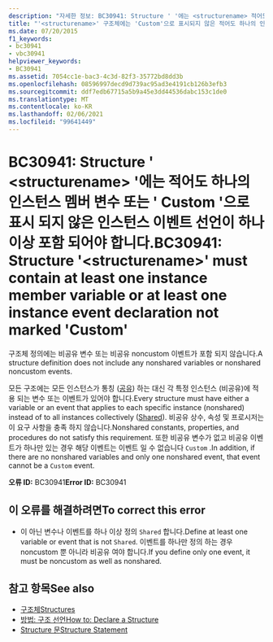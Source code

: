 ```yaml
---
description: "자세한 정보: BC30941: Structure ' '에는 <structurename> 적어도 하나의 인스턴스 멤버 변수 또는 ' Custom '으로 표시 되지 않은 인스턴스 이벤트 선언이 하나 이상 포함 되어야 합니다."
title: "'<structurename>' 구조체에는 'Custom'으로 표시되지 않은 적어도 하나의 인스턴스 멤버 변수 또는 이벤트 선언이 있어야 합니다."
ms.date: 07/20/2015
f1_keywords:
- bc30941
- vbc30941
helpviewer_keywords:
- BC30941
ms.assetid: 7054cc1e-bac3-4c3d-82f3-35772bd8dd3b
ms.openlocfilehash: 08596997decd9d739ac95ad3e4191cb126b3efb3
ms.sourcegitcommit: ddf7edb67715a5b9a45e3dd44536dabc153c1de0
ms.translationtype: MT
ms.contentlocale: ko-KR
ms.lasthandoff: 02/06/2021
ms.locfileid: "99641449"
---
```

# <a name="bc30941-structure-structurename-must-contain-at-least-one-instance-member-variable-or-at-least-one-instance-event-declaration-not-marked-custom"></a><span data-ttu-id="9663b-103">BC30941: Structure ' \<structurename> '에는 적어도 하나의 인스턴스 멤버 변수 또는 ' Custom '으로 표시 되지 않은 인스턴스 이벤트 선언이 하나 이상 포함 되어야 합니다.</span><span class="sxs-lookup"><span data-stu-id="9663b-103">BC30941: Structure '\<structurename>' must contain at least one instance member variable or at least one instance event declaration not marked 'Custom'</span></span>

<span data-ttu-id="9663b-104">구조체 정의에는 비공유 변수 또는 비공유 noncustom 이벤트가 포함 되지 않습니다.</span><span class="sxs-lookup"><span data-stu-id="9663b-104">A structure definition does not include any nonshared variables or nonshared noncustom events.</span></span>

 <span data-ttu-id="9663b-105">모든 구조에는 모든 인스턴스가 통칭 ([공유](../modifiers/shared.md)) 하는 대신 각 특정 인스턴스 (비공유)에 적용 되는 변수 또는 이벤트가 있어야 합니다.</span><span class="sxs-lookup"><span data-stu-id="9663b-105">Every structure must have either a variable or an event that applies to each specific instance (nonshared) instead of to all instances collectively ([Shared](../modifiers/shared.md)).</span></span> <span data-ttu-id="9663b-106">비공유 상수, 속성 및 프로시저는이 요구 사항을 충족 하지 않습니다.</span><span class="sxs-lookup"><span data-stu-id="9663b-106">Nonshared constants, properties, and procedures do not satisfy this requirement.</span></span> <span data-ttu-id="9663b-107">또한 비공유 변수가 없고 비공유 이벤트가 하나만 있는 경우 해당 이벤트는 이벤트 일 수 없습니다 `Custom` .</span><span class="sxs-lookup"><span data-stu-id="9663b-107">In addition, if there are no nonshared variables and only one nonshared event, that event cannot be a `Custom` event.</span></span>

 <span data-ttu-id="9663b-108">**오류 ID:** BC30941</span><span class="sxs-lookup"><span data-stu-id="9663b-108">**Error ID:** BC30941</span></span>

## <a name="to-correct-this-error"></a><span data-ttu-id="9663b-109">이 오류를 해결하려면</span><span class="sxs-lookup"><span data-stu-id="9663b-109">To correct this error</span></span>

- <span data-ttu-id="9663b-110">이 아닌 변수나 이벤트를 하나 이상 정의 `Shared` 합니다.</span><span class="sxs-lookup"><span data-stu-id="9663b-110">Define at least one variable or event that is not `Shared`.</span></span> <span data-ttu-id="9663b-111">이벤트를 하나만 정의 하는 경우 noncustom 뿐 아니라 비공유 여야 합니다.</span><span class="sxs-lookup"><span data-stu-id="9663b-111">If you define only one event, it must be noncustom as well as nonshared.</span></span>

## <a name="see-also"></a><span data-ttu-id="9663b-112">참고 항목</span><span class="sxs-lookup"><span data-stu-id="9663b-112">See also</span></span>

- [<span data-ttu-id="9663b-113">구조체</span><span class="sxs-lookup"><span data-stu-id="9663b-113">Structures</span></span>](../../programming-guide/language-features/data-types/structures.md)
- [<span data-ttu-id="9663b-114">방법: 구조 선언</span><span class="sxs-lookup"><span data-stu-id="9663b-114">How to: Declare a Structure</span></span>](../../programming-guide/language-features/data-types/how-to-declare-a-structure.md)
- [<span data-ttu-id="9663b-115">Structure 문</span><span class="sxs-lookup"><span data-stu-id="9663b-115">Structure Statement</span></span>](../statements/structure-statement.md)
